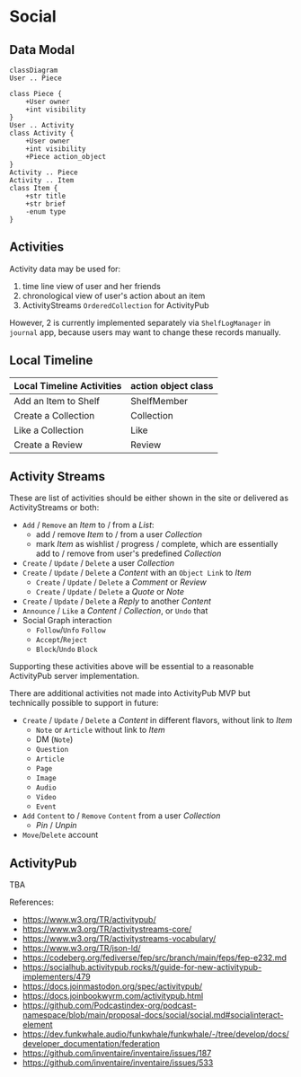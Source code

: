 Social
======

Data Modal
----------
```mermaid
classDiagram
User .. Piece

class Piece {
    +User owner
    +int visibility
}
User .. Activity
class Activity {
    +User owner
    +int visibility
    +Piece action_object
}
Activity .. Piece
Activity .. Item
class Item {
    +str title
    +str brief
    -enum type
}
```

Activities
----------
Activity data may be used for:
 1. time line view of user and her friends
 2. chronological view of user's action about an item
 3. ActivityStreams `OrderedCollection` for ActivityPub

However, 2 is currently implemented separately via `ShelfLogManager` in `journal` app, because users may want to change these records manually.

Local Timeline
--------------
| Local Timeline Activities | action object class |
| ------------------------- | ------------------- |
| Add an Item to Shelf      | ShelfMember         |
| Create a Collection       | Collection          |
| Like a Collection         | Like                |
| Create a Review           | Review              |


Activity Streams
----------------
These are list of activities should be either shown in the site or delivered as ActivityStreams or both:

 - `Add` / `Remove` an *Item* to / from a *List*:
     + add / remove *Item* to / from a user *Collection*
     + mark *Item* as wishlist / progress / complete, which are essentially add to / remove from user's predefined *Collection*
 - `Create` / `Update` / `Delete` a user *Collection*
 - `Create` / `Update` / `Delete` a *Content* with an `Object Link` to *Item*
     + `Create` / `Update` / `Delete` a *Comment* or *Review*
     + `Create` / `Update` / `Delete` a *Quote* or *Note*
 - `Create` / `Update` / `Delete` a *Reply* to another *Content*
 - `Announce` / `Like` a *Content* / *Collection*, or `Undo` that
 - Social Graph interaction
     + `Follow`/`Unfo` `Follow`
     + `Accept`/`Reject`
     + `Block`/`Undo` `Block`

Supporting these activities above will be essential to a reasonable ActivityPub server implementation.

There are additional activities not made into ActivityPub MVP but technically possible to support in future:
  - `Create` / `Update` / `Delete` a *Content*  in different flavors, without link to *Item*
      * `Note` or `Article` without link to *Item*
      * DM (`Note`)
      * `Question`
      * `Article`
      * `Page`
      * `Image`
      * `Audio`
      * `Video`
      * `Event`
  - `Add` `Content` to / `Remove` `Content` from a user *Collection*
      * *Pin* / *Unpin*
  - `Move`/`Delete` account

ActivityPub
-----------

TBA

References:
 - https://www.w3.org/TR/activitypub/
 - https://www.w3.org/TR/activitystreams-core/
 - https://www.w3.org/TR/activitystreams-vocabulary/
 - https://www.w3.org/TR/json-ld/
 - https://codeberg.org/fediverse/fep/src/branch/main/feps/fep-e232.md
 - https://socialhub.activitypub.rocks/t/guide-for-new-activitypub-implementers/479
 - https://docs.joinmastodon.org/spec/activitypub/
 - https://docs.joinbookwyrm.com/activitypub.html
 - https://github.com/Podcastindex-org/podcast-namespace/blob/main/proposal-docs/social/social.md#socialinteract-element
 - https://dev.funkwhale.audio/funkwhale/funkwhale/-/tree/develop/docs/developer_documentation/federation
 - https://github.com/inventaire/inventaire/issues/187
 - https://github.com/inventaire/inventaire/issues/533
